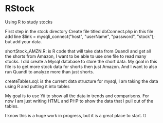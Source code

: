 # RStock
Using R to study stocks

First step in the stock directory
Create file titled dbConnect.php
in this file add line $link = mysqli_connect("host", "userName", "password", "stock"); 
but add your data. 



shortStock_AMZN.R: is R code that will take data from Quandl and get all the shorts from Amazon, I want to be able to use one file to read many stocks. I did create a Mysql database to store the short data. My goal in this file is to get more stock data for shorts then just Amazon. And I want to also run Quandl to analyze more than just shorts.

createTables.sql:
is the current data structure for mysql, I am taking the data using R and putting it into tables

My goal is to use Yii to show all the data in trends and comparisons. For now I am just writing HTML and PHP to show the data that I pull out of the tables.

I know this is a huge work in progress, but it is a great place to start. tt




